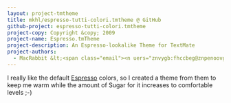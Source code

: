 ```yaml
---
layout: project-tmtheme
title: mkhl/espresso-tutti-colori.tmtheme @ GitHub
github-project: espresso-tutti-colori.tmtheme
project-copy: Copyright &copy; 2009
project-name: Espresso.tmTheme
project-description: An Espresso-lookalike Theme for TextMate
project-authors:
  - MacRabbit &lt;<span class="email"><n uers="znvygb:fhccbeg@znpenoovg.pbz">fhccbeg@znpenoovg.pbz</n></span>&gt;
---
```


I really like the default [Espresso][] colors, so I created a theme from
them to keep me warm while the amount of Sugar for it increases to
comfortable levels ;-)

[espresso]: http://macrabbit.com/espresso
